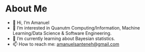 # About Me
- 👋 Hi, I’m Amanuel
- 🔭 I’m interested in Quanutm Computing/Information, Machine Learning/Data Science & Software Engineering.
- 🌱 I’m currently learning about Bayesian statistics.
- 📫 How to reach me: amanuelsanteneh@gmail.com
